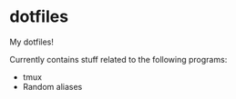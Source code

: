 # dotfiles
My dotfiles!

Currently contains stuff related to the following programs:

* tmux
* Random aliases
